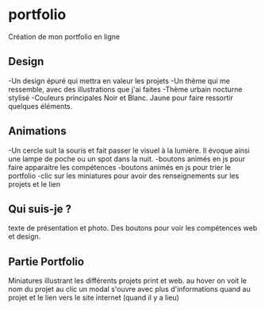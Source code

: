 # portfolio
Création de mon portfolio en ligne

## Design
-Un design épuré qui mettra en valeur les projets
-Un thème qui me ressemble, avec des illustrations que j'ai faites
-Thème urbain nocturne stylisé
-Couleurs principales Noir et Blanc. Jaune pour faire ressortir quelques éléments.

## Animations
-Un cercle suit la souris et fait passer le visuel à la lumière. Il évoque ainsi une lampe de poche ou un spot dans la nuit.
-boutons animés en js pour faire apparaitre les compétences
-boutons animés en js pour trier le portfolio
-clic sur les miniatures pour avoir des renseignements sur les projets et le lien

## Qui suis-je ?
texte de présentation et photo. Des boutons pour voir les compétences web et design.

## Partie Portfolio
Miniatures illustrant les différents projets print et web. 
au hover on voit le nom du projet
au clic un modal s'ouvre avec plus d'informations quand au projet et le lien vers le site internet (quand il y a lieu)